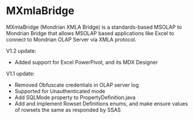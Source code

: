 MXmlaBridge
========

MXmlaBridge (Mondrian XMLA Bridge) is a standards-based MSOLAP to Mondrian Bridge that allows MSOLAP based applications like Excel to connect to Mondrian OLAP Server via XMLA protocol. 



V1.2 update:
* Added support for Excel PowerPivot, and its MDX Designer

V1.1 update:
* Removed Obfuscate credentials in OLAP server log 
* Supported for Unauthenticated mode 
* Add SQLMode property to PropertyDefinition.java
* Add and implement Rowset Definitions enums, and make ensure values of rowsets the same as responded by SSAS
